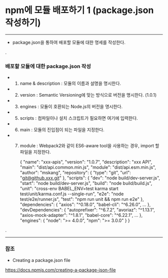 # npm에 모듈 배포하기 1  (package.json 작성하기)

***

 - package.json을 통하여 배포할 모듈에 대한 명세를 작성한다.
 
.

### 배포할 모듈에 대한 package.json 작성

 - 1) name & description : 모듈의 이름과 설명을 명시한다.
 - 2) version : Semantic Versioning에 맞는 방식으로 버전을 명시한다. (1.0.1)
 - 3) engines : 모듈이 호환되는 Node.js의 버전을 명시한다.
 - 5) scripts : 컴파일이나 설치 스크립트가 필요하면 여기에 입력한다.
 - 6) main : 모듈의 진입점이 되는 파일을 지정한다.
 - 7) module : Webpack2와 같이 ES6-aware tool을 사용하는 경우, import 할 파일을 지정한다.
 
 
        {
          "name": "xxx-apis",
          "version": "1.0.7",
          "description": "xxx API",
          "main": "dist/api.common.min.js",
          "module": "dist/api.esm.min.js",
          "author": "mskang",
          "repository": {
            "type": "git",
            "url": "git@github.xxx.git"
          },
          "scripts": {
            "dev": "node build/dev-server.js",
            "start": "node build/dev-server.js",
            "build": "node build/build.js",
            "unit": "cross-env BABEL_ENV=test karma start test/unit/karma.conf.js --single-run",
            "e2e": "node test/e2e/runner.js",
            "test": "npm run unit && npm run e2e"
          },
          "dependencies": {
            "axios": "^0.18.0",
            "babel-cli": "^6.26.0",
            ...
          },
          "devDependencies": {
            "autoprefixer": "^6.7.2",
            "avoriaz": "^1.13.1",
            "axios-mock-adapter": "^1.8.1",
            "babel-core": "^6.22.1",
            ...
          },
          "engines": {
            "node": ">= 4.0.0",
            "npm": ">= 3.0.0"
          }
        }
 
.

***
 
### 참조
 
  - Creating a package.json file
  
  <https://docs.npmjs.com/creating-a-package-json-file>



